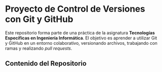 # Proyecto de Control de Versiones con Git y GitHub

Este repositorio forma parte de una práctica de la asignatura **Tecnologías Específicas en Ingeniería Informática**. El objetivo es aprender a utilizar Git y GitHub en un entorno colaborativo, versionando archivos, trabajando con ramas y realizando *pull requests*.

## Contenido del Repositorio


